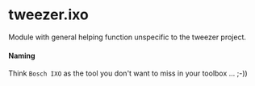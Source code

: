 # tweezer.ixo

Module with general helping function unspecific to the tweezer project.

#### Naming

Think `Bosch IXO` as the tool you don't want to miss in your toolbox ... ;-))